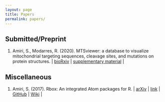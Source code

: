 ```yaml
---
layout: page
title: Papers
permalink: papers/
---
```



## Submitted/Preprint

1. Amiri, S., Modarres, R. (2020). MTSviewer: a database to visualize mitochondrial targeting sequences, cleavage sites, and mutations on protein structures. | [bioRxiv](https://www.biorxiv.org/content/10.1101/2021.11.25.470064v1) | [supplementary material](href=https://mtsviewer.shinyapps.io/MTSviewer/) |

<!--- ## Published -->

<!--- ## Applications -->

## Miscellaneous

1. Amiri, S. (2017). Rbox: An integrated Atom packages for R.
| [arXiv](href=https://arxiv.org/pdf/1709.06849.pdf) | [link](href=https://atom.io/packages/rbox) |
 [GitHub](href=https://github.com/neurobioinfo/rbox) | [Wiki](href=https://github.com/neurobioinfo/rbox/wiki) |

